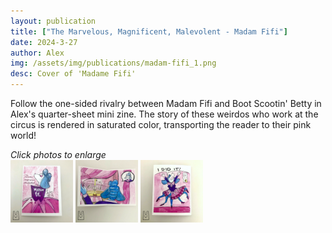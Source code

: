 ```yaml
---
layout: publication
title: ["The Marvelous, Magnificent, Malevolent - Madam Fifi"]
date: 2024-3-27
author: Alex
img: /assets/img/publications/madam-fifi_1.png
desc: Cover of 'Madame Fifi'
---
```


Follow the one-sided rivalry between Madam Fifi and Boot Scootin' Betty in Alex's quarter-sheet mini zine. The story of these weirdos who work at the circus is rendered in saturated color, transporting the reader to their pink world! 

*Click photos to enlarge*  
<a href="/assets/img/publications/madam-fifi_1.png"><img src="/assets/img/publications/madam-fifi_1.png" alt="A photo of the front cover of Madam Fifi, a zine by Alex O'Keefe" width="100"></a>
<a href="/assets/img/publications/madam-fifi_2.png"><img src="/assets/img/publications/madam-fifi_2.png" alt="A photo of the inside of Madam Fifi, a zine by Alex O'Keefe" width="100"></a>
<a href="/assets/img/publications/madam-fifi_3.png"><img src="/assets/img/publications/madam-fifi_3.png" alt="A photo of the back cover of Madam Fifi, a zine by Alex O'Keefe" width="100" ></a>
